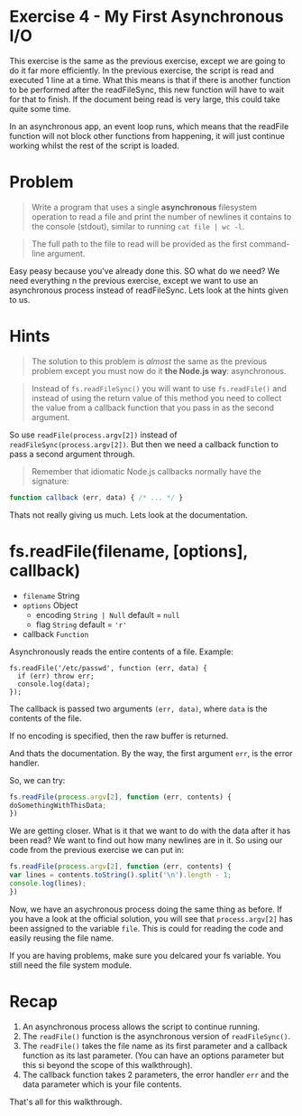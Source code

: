 # Exercise 4 - My First Asynchronous I/O

This exercise is the same as the previous exercise, except we are going to do it far more efficiently. In the previous exercise, the script is read and executed 1 line at a time. What this means is that if there is another function to be performed after the readFileSync, this new function will have to wait for that to finish. If the document being read is very large, this could take quite some time.

In an asynchronous app, an event loop runs, which means that the readFile function will not block other functions from happening, it will just continue working whilst the rest of the script is loaded. 

# Problem

> Write a program that uses a single **asynchronous** filesystem operation to read a file and print the number of newlines it contains to the console (stdout), similar to running `cat file | wc -l`.

> The full path to the file to read will be provided as the first command-line argument.

Easy peasy because you've already done this. SO what do we need? We need everything n the previous exercise, except we want to use an asynchronous process instead of readFileSync. Lets look at the hints given to us.

# Hints

> The solution to this problem is *almost* the same as the previous problem except you must now do it **the Node.js way**: asynchronous.

> Instead of `fs.readFileSync()` you will want to use `fs.readFile()` and instead of using the return value of this method you need to collect the value from a callback function that you pass in as the second argument.

So use `readFile(process.argv[2])` instead of `readFileSync(process.argv[2])`. But then we need a callback function to pass a second argument through.

> Remember that idiomatic Node.js callbacks normally have the signature:

```js
function callback (err, data) { /* ... */ }
```

Thats not really giving us much. Lets look at the documentation.

# fs.readFile(filename, [options], callback)

- `filename` String
- `options` Object
  - encoding `String | Null` default = `null`
  - flag `String` default = `'r'`
- callback `Function`

Asynchronously reads the entire contents of a file. Example:

    fs.readFile('/etc/passwd', function (err, data) {
      if (err) throw err;
      console.log(data);
    });

The callback is passed two arguments `(err, data)`, where `data` is the contents of the file.

If no encoding is specified, then the raw buffer is returned.

And thats the documentation. By the way, the first argument `err`, is the error handler.

So, we can try:

```js
fs.readFile(process.argv[2], function (err, contents) {
doSomethingWithThisData;
})
```

We are getting closer. What is it that we want to do with the data after it has been read? We want to find out how many newlines are in it. So using our code from the previous exercise we can put in:

```js
fs.readFile(process.argv[2], function (err, contents) {
var lines = contents.toString().split('\n').length - 1;
console.log(lines);
})
```

Now, we have an asychronous process doing the same thing as before. If you have a look at the official solution, you will see that `process.argv[2]` has been assigned to the variable `file`. This is could for reading the code and easily reusing the  file name. 

If you are having problems, make sure you delcared your fs variable. You still need the file system module.

# Recap

1. An asynchronous process allows the script to continue running.
2. The `readFile()` function is the asynchronous version of `readFileSync()`.
3. The `readFile()` takes the file name as its first parameter and a callback function as its last parameter. (You can have an options parameter but this si beyond the scope of this walkthrough).
4. The callback function takes 2 parameters, the error handler `err` and the data parameter which is your file contents.

That's all for this walkthrough.